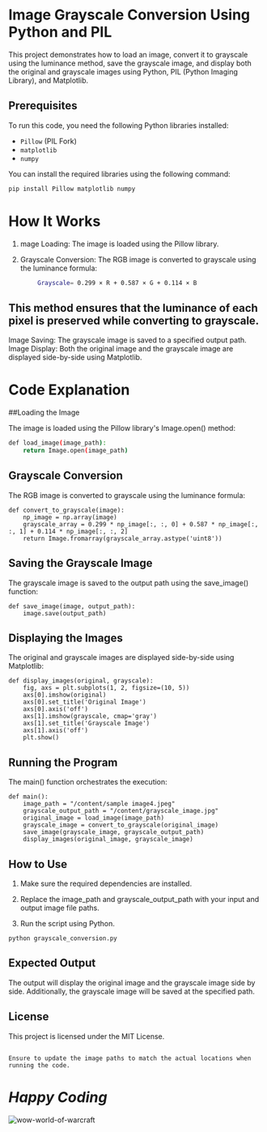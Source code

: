 # Image Grayscale Conversion Using Python and PIL

This project demonstrates how to load an image, convert it to grayscale using the luminance method, save the grayscale image, and display both the original and grayscale images using Python, PIL (Python Imaging Library), and Matplotlib.

## Prerequisites

To run this code, you need the following Python libraries installed:

- `Pillow` (PIL Fork)
- `matplotlib`
- `numpy`

You can install the required libraries using the following command:

```bash
pip install Pillow matplotlib numpy
```
# How It Works

1. mage Loading: The image is loaded using the Pillow library.

2. Grayscale Conversion: The RGB image is converted to grayscale using the luminance formula:

```bash Grayscale = 0.299 × 𝑅 + 0.587 × 𝐺 + 0.114 × 𝐵
        Grayscale= 0.299 × R + 0.587 × G + 0.114 × B
```
## This method ensures that the luminance of each pixel is preserved while converting to grayscale.

Image Saving: The grayscale image is saved to a specified output path.
Image Display: Both the original image and the grayscale image are displayed side-by-side using Matplotlib.

# Code Explanation
##Loading the Image

The image is loaded using the Pillow library's Image.open() method:
```bash
def load_image(image_path):
    return Image.open(image_path)
```
## Grayscale Conversion
The RGB image is converted to grayscale using the luminance formula:
```
def convert_to_grayscale(image):
    np_image = np.array(image)
    grayscale_array = 0.299 * np_image[:, :, 0] + 0.587 * np_image[:, :, 1] + 0.114 * np_image[:, :, 2]
    return Image.fromarray(grayscale_array.astype('uint8'))

```
## Saving the Grayscale Image
The grayscale image is saved to the output path using the save_image() function:

```
def save_image(image, output_path):
    image.save(output_path)

```
## Displaying the Images
The original and grayscale images are displayed side-by-side using Matplotlib:
```
def display_images(original, grayscale):
    fig, axs = plt.subplots(1, 2, figsize=(10, 5))
    axs[0].imshow(original)
    axs[0].set_title('Original Image')
    axs[0].axis('off')
    axs[1].imshow(grayscale, cmap='gray')
    axs[1].set_title('Grayscale Image')
    axs[1].axis('off')
    plt.show()
```

## Running the Program
The main() function orchestrates the execution:

```
def main():
    image_path = "/content/sample image4.jpeg"
    grayscale_output_path = "/content/grayscale_image.jpg"
    original_image = load_image(image_path)
    grayscale_image = convert_to_grayscale(original_image)
    save_image(grayscale_image, grayscale_output_path)
    display_images(original_image, grayscale_image)

```

## How to Use
1. Make sure the required dependencies are installed.

2. Replace the image_path and grayscale_output_path with your input and output image file paths.

3. Run the script using Python.

```
python grayscale_conversion.py

```
## Expected Output
The output will display the original image and the grayscale image side by side. Additionally, the grayscale image will be saved at the specified path.

## License
This project is licensed under the MIT License.

```

Ensure to update the image paths to match the actual locations when running the code.

```

# <i>Happy Coding </i>

![wow-world-of-warcraft](https://github.com/user-attachments/assets/fbb128f8-5408-4a35-afee-a8937d59b24c)
